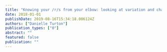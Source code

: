 ```yaml
---
title: "Knowing your /r/s from your elbow: looking at variation and change in English rhoticity"
date: 2018-01-01
publishDate: 2019-08-16T15:34:18.006124Z
authors: ["Danielle Turton"]
publication_types: ["0"]
abstract: ""
featured: false
publication: ""
---
```



